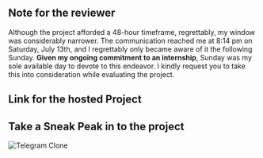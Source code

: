 ## Note for the reviewer
Although the project afforded a 48-hour timeframe, regrettably, my window was considerably narrower. The communication reached me at 8:14 pm on Saturday, July 13th, and I regrettably only became aware of it the following Sunday. **Given my ongoing commitment to an internship**, Sunday was my sole available day to devote to this endeavor. I kindly request you to take this into consideration while evaluating the project.

## Link for the hosted Project


## Take a Sneak Peak in to the project
![Telegram Clone](https://github.com/user-attachments/assets/528793a7-ca0e-47fe-aba5-e1f7bbd2147c)


